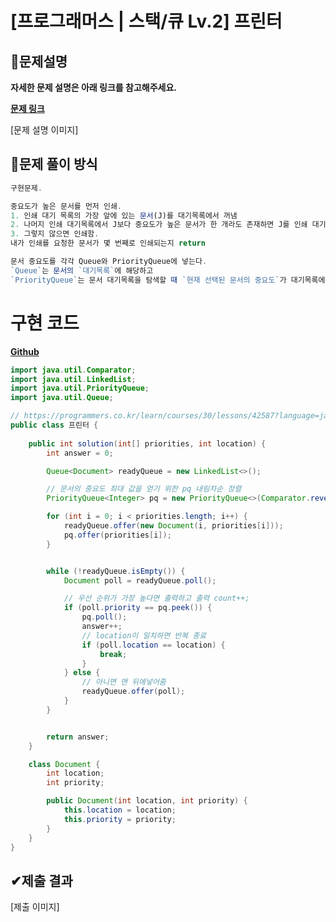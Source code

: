 # **[프로그래머스 | 스택/큐 Lv.2] 프린터**

## **📖문제설명**

**자세한 문제 설명은 아래 링크를 참고해주세요.**

**[문제 링크](https://programmers.co.kr/learn/courses/30/lessons/42587)**

[문제 설명 이미지]

## **🤔문제 풀이 방식**
``` js
구현문제.

중요도가 높은 문서를 먼저 인쇄.
1. 인쇄 대기 목록의 가장 앞에 있는 문서(J)를 대기목록에서 꺼냄
2. 나머지 인쇄 대기목록에서 J보다 중요도가 높은 문서가 한 개라도 존재하면 J를 인쇄 대기 목록 가장 마지막에 넣음
3. 그렇지 않으면 인쇄함.
내가 인쇄를 요청한 문서가 몇 번째로 인쇄되는지 return

문서 중요도를 각각 Queue와 PriorityQueue에 넣는다.
`Queue`는 문서의 `대기목록`에 해당하고
`PriorityQueue`는 문서 대기목록을 탐색할 때 `현재 선택된 문서의 중요도`가 대기목록에 남은 문서들 중에서 가장 높은 지 판단하기위한 용도로 사용.

```
# 구현 코드

**[Github](https://github.com/mokhs00/CodingTest/blob/master/src/main/java/Programmers/%ED%94%84%EB%A6%B0%ED%84%B0.java)**

``` java
import java.util.Comparator;
import java.util.LinkedList;
import java.util.PriorityQueue;
import java.util.Queue;

// https://programmers.co.kr/learn/courses/30/lessons/42587?language=java
public class 프린터 {
    
    public int solution(int[] priorities, int location) {
        int answer = 0;

        Queue<Document> readyQueue = new LinkedList<>();

        // 문서의 중요도 최대 값을 얻기 위한 pq 내림차순 정렬
        PriorityQueue<Integer> pq = new PriorityQueue<>(Comparator.reverseOrder());

        for (int i = 0; i < priorities.length; i++) {
            readyQueue.offer(new Document(i, priorities[i]));
            pq.offer(priorities[i]);
        }


        while (!readyQueue.isEmpty()) {
            Document poll = readyQueue.poll();

            // 우선 순위가 가장 높다면 출력하고 출력 count++;
            if (poll.priority == pq.peek()) {
                pq.poll();
                answer++;
                // location이 일치하면 반복 종료
                if (poll.location == location) {
                    break;
                }
            } else {
                // 아니면 맨 뒤에넣어줌
                readyQueue.offer(poll);
            }
        }


        return answer;
    }

    class Document {
        int location;
        int priority;

        public Document(int location, int priority) {
            this.location = location;
            this.priority = priority;
        }
    }
}
```

## **✔제출 결과**

[제출 이미지]
